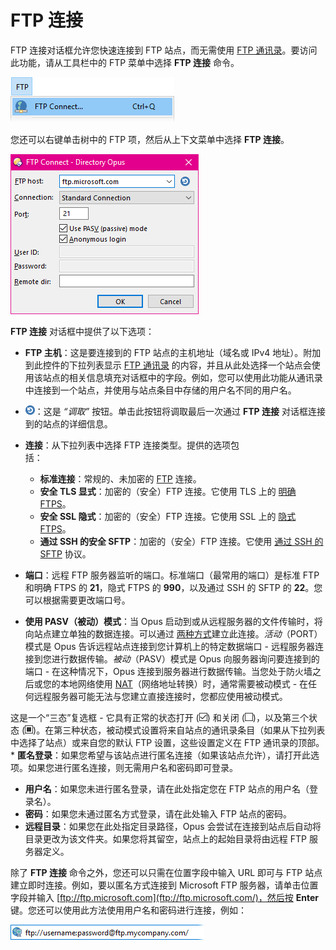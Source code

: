 # FTP 连接

FTP 连接对话框允许您快速连接到 FTP 站点，而无需使用 [FTP 通讯录](ftp_address_book/README.zh.md)。要访问此功能，请从工具栏中的 FTP 菜单中选择 **FTP 连接** 命令。

![](/Manual/images/media/ftp_connect.png) 

您还可以右键单击树中的 FTP 项，然后从上下文菜单中选择 **FTP 连接**。

![](/Manual/images/media/ftp_connect_dialog.png)

**FTP 连接** 对话框中提供了以下选项：

- **FTP 主机**：这是要连接到的 FTP 站点的主机地址（域名或 IPv4 地址）。附加到此控件的下拉列表显示 [FTP 通讯录](ftp_address_book/README.zh.md) 的内容，并且从此处选择一个站点会使用该站点的相关信息填充对话框中的字段。例如，您可以使用此功能从通讯录中连接到一个站点，并使用与站点条目中存储的用户名不同的用户名。
- ![](/Manual/images/media/ftp_connect_-_recall.png)：这是 *“调取”* 按钮。单击此按钮将调取最后一次通过 **FTP 连接** 对话框连接到的站点的详细信息。
- **连接**：从下拉列表中选择 FTP 连接类型。提供的选项包括：                                                            
  - **标准连接**：常规的、未加密的 [FTP](http://en.wikipedia.org/wiki/FTP) 连接。
  - **安全 TLS 显式**：加密的（安全）FTP 连接。它使用 TLS 上的 [明确 FTPS](http://en.wikipedia.org/wiki/FTPS#Explicit)。
  - **安全 SSL 隐式**：加密的（安全）FTP 连接。它使用 SSL 上的 [隐式 FTPS](http://en.wikipedia.org/wiki/FTPS#Implicit)。
  - **通过 SSH 的安全 SFTP**：加密的（安全）FTP 连接。它使用 [通过 SSH 的 SFTP](http://en.wikipedia.org/wiki/SSH_file_transfer_protocol) 协议。

- **端口**：远程 FTP 服务器监听的端口。标准端口（最常用的端口）是标准 FTP 和明确 FTPS 的 **21**，隐式 FTPS 的 **990**，以及通过 SSH 的 SFTP 的 **22**。您可以根据需要更改端口号。
- **使用 PASV（被动）模式**：当 Opus 启动到或从远程服务器的文件传输时，将向站点建立单独的数据连接。可以通过 [两种方式](http://en.wikipedia.org/wiki/FTP#Protocol_overview)建立此连接。*活动*（PORT）模式是 Opus 告诉远程站点连接到您计算机上的特定数据端口 - 远程服务器连接到您进行数据传输。*被动*（PASV）模式是 Opus 向服务器询问要连接到的端口 - 在这种情况下，Opus 连接到服务器进行数据传输。当您处于防火墙之后或您的本地网络使用 [NAT](http://en.wikipedia.org/wiki/NAT)（网络地址转换）时，通常需要被动模式 - 在任何远程服务器可能无法与您建立直接连接时，您都应使用被动模式。

这是一个“三态”复选框 - 它具有正常的状态打开 (![](/Manual/images/media/tristate_-_2.png)) 和关闭 (![](/Manual/images/media/tristate_-_1.png))，以及第三个状态 (![](/Manual/images/media/tristate_-_3.png))。在第三种状态，被动模式设置将来自站点的通讯录条目（如果从下拉列表中选择了站点）或来自您的默认 FTP 设置，这些设置定义在 FTP 通讯录的顶部。 \* **匿名登录**：如果您希望与该站点进行匿名连接（如果该站点允许），请打开此选项。如果您进行匿名连接，则无需用户名和密码即可登录。

- **用户名**：如果您未进行匿名登录，请在此处指定您在 FTP 站点的用户名（登录名）。
- **密码**：如果您未通过匿名方式登录，请在此处输入 FTP 站点的密码。
- **远程目录**：如果您在此处指定目录路径，Opus 会尝试在连接到站点后自动将目录更改为该文件夹。如果您将其留空，站点上的起始目录将由远程 FTP 服务器定义。

除了 **FTP 连接** 命令之外，您还可以只需在位置字段中输入 URL 即可与 FTP 站点建立即时连接。例如，要以匿名方式连接到 Microsoft FTP 服务器，请单击位置字段并输入 [ftp://ftp.microsoft.com](ftp://ftp.microsoft.com/)，然后按 **Enter** 键。您还可以使用此方法使用用户名和密码进行连接，例如：

![](/Manual/images/media/ftp_connect_manually.png) 